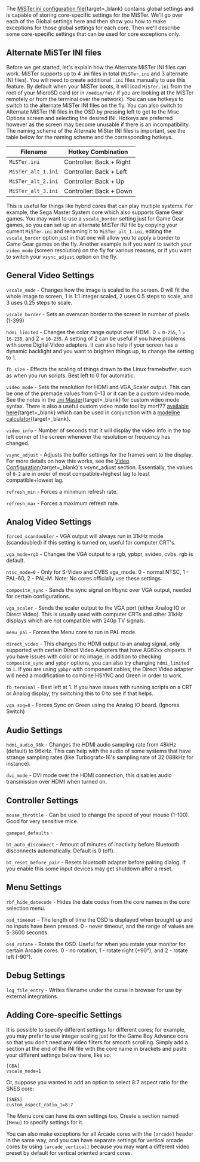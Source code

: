 The [MiSTer.ini configuration file](https://github.com/MiSTer-devel/Main_MiSTer/blob/master/MiSTer.ini){target=_blank} contains global settings and is capable of storing core-specific settings for the MiSTer. We'll go over each of the Global settings here and then show you how to make exceptions for those global settings for each core. Then we'll describe some core-specific settings that can be used for core exceptions only.

## Alternate MiSTer INI files

Before we get started, let's explain how the Alternate MiSTer INI files can work. MiSTer supports up to 4 .ini files in total (`MiSTer.ini` and 3 alternate INI files). You will need to create additional `.ini` files manually to use this feature. By default when your MiSTer boots, it will load `MiSTer.ini` from the root of your MicroSD card (or in `/media/fat/` if you are looking at the MiSTer remotely or from the terminal over the network). You can use hotkeys to switch to the alternate MiSTer INI files on the fly. You can also switch to Alternate MiSTer INI files in the OSD by pressing left to get to the Misc Options screen and selecting the desired INI. Hotkeys are preferred however as the screen may become unusable if there is an incompatibility. The naming scheme of the Alternate MiSter INI files is important, see the table below for the naming scheme and the corresponding hotkeys.

| Filename           | Hotkey Combination       |
| ------------------ | ------------------------ |
| `MiSTer.ini`       | Controller: Back + Right |
| `MiSTer_alt_1.ini` | Controller: Back + Left  |
| `MiSTer_alt_2.ini` | Controller: Back + Up    |
| `MiSTer_alt_3.ini` | Controller: Back + Down  |

This is useful for things like hybrid cores that can play multiple systems. For example, the Sega Master System core which also supports Game Gear games. You may want to use a `vscale_border` setting just for Game Gear games, so you can set up an alternate MiSTer INI file by copying your current `MiSTer.ini` and renaming it to `MiSTer_alt_1.ini`, editing the `vscale_border` option just in that one will allow you to apply a border to Game Gear games on the fly. Another example is if you want to switch your `video_mode` (screen resolution) on the fly for various reasons, or if you want to switch your `vsync_adjust` option on the fly.

## General Video Settings 

`vscale_mode` - Changes how the image is scaled to the screen. 0 will fit the whole image to screen, 1 is 1:1 integer scaled, 2 uses 0.5 steps to scale, and 3 uses 0.25 steps to scale.

`vscale_border` - Sets an overscan border to the screen in number of pixels (1-399)

`hdmi_limited` - Changes the color range output over HDMI. 0 = `0-255`, 1 = `16-235`, and 2 = `16-255`. A setting of 2 can be useful if you have problems with some Digital Video adapters. It can also help if your screen has a dynamic backlight and you want to brighten things up, to change the setting to 1.

`fb_size` - Effects the scaling of things drawn to the Linux framebuffer, such as when you run scripts. Best left to 0 for automatic.

`video_mode` - Sets the resolution for HDMI and VGA_Scaler output. This can be one of the premade values from 0-13 or it can be a custom video mode. See the notes in the [.ini Master](https://github.com/MiSTer-devel/Main_MiSTer/blob/2b0b8a1422540fa5c49e6a71a694848143341c87/MiSTer.ini#L75){target=_blank} for custom video mode syntax. There is also a useful custom video mode tool by morf77 [available here](https://morf77.pythonanywhere.com/){target=_blank} which can be used in conjunction with a [modeline calculator](https://arachnoid.com/modelines/){target=_blank}.

`video_info` - Number of seconds that it will display the video info in the top left corner of the screen whenever the resolution or frequency has changed.

`vsync_adjust` - Adjusts the buffer settings for the frames sent to the display. For more details on how this works, see the [Video Configuration](../basics/video.md#vsync_adjust){target=_blank}'s vsync_adjust section. Essentially, the values of `0-2` are in order of most compatible+highest lag to least compatible+lowest lag.

`refresh_min` - Forces a minimum refresh rate.

`refresh_max` - Forces a maximum refresh rate.

## Analog Video Settings

`forced_scandoubler` - VGA output will always run in 31kHz mode (scandoubled) if this setting is turned on, useful for computer CRT's.

`vga_mode=rgb` - Changes the VGA output to a rgb, ypbpr, svideo, cvbs. rgb is default.

`ntsc_mode=0` - Only for S-Video and CVBS vga_mode. 0 - normal NTSC, 1 - PAL-60, 2 - PAL-M. Note: No cores officially use these settings.

`composite_sync` - Sends the sync signal on Hsync over VGA output, needed for certain configurations.

`vga_scaler` - Sends the scaler output to the VGA port (either Analog IO or Direct Video). This is usually used with computer CRTs and other 31kHz displays which are not compatible with 240p TV signals.

`menu_pal` - Forces the Menu core to run in PAL mode.

`direct_video` - This changes the HDMI output to an analog signal, only supported with certain Direct Video Adapters that have AG62xx chipsets. If you have issues with color or no image, in addition to checking `composite_sync` and `ypbpr` options, you can also try changing `hdmi_limited` to `1`. If you are using `ypbpr` with component cables, the Direct Video adapter will need a modification to combine HSYNC and Green in order to work.

`fb_terminal` - Best left at 1. If you have issues with running scripts on a CRT or Analog display, try switching this to 0 to see if that helps.

`vga_sog=0` - Forces Sync on Green using the Analog IO board. (Ignores Switch)

## Audio Settings

`hdmi_audio_96k` - Changes the HDMI audio sampling rate from 48kHz (default) to 96kHz. This can help with the audio of some systems that have strange sampling rates (like Turbografx-16's sampling rate of 32.088kHz for instance).

`dvi_mode` - DVI mode over the HDMI connection, this disables audio transmission over HDMI when turned on.

## Controller Settings

`mouse_throttle` - Can be used to change the speed of your mouse (1-100). Good for very sensitive mice.

`gamepad_defaults` - 

`bt_auto_disconnect` - Amount of minutes of inactivity before Bluetooth disconnects automatically. Default is 0 (off).

`bt_reset_before_pair` - Resets bluetooth adapter before pairing dialog. If you enable this some input devices may get shutdown after a reset.

## Menu Settings

`rbf_hide_datecode` - Hides the date codes from the core names in the core selection menu.

`osd_timeout` - The length of time the OSD is displayed when brought up and no inputs have been pressed. 0 - never timeout, and the range of values are 5-3600 seconds.

`osd_rotate` - Rotate the OSD. Useful for when you rotate your monitor for certain Arcade cores. 0 - no rotation, 1 - rotate right (+90°), and 2 - rotate left (-90°).

## Debug Settings

`log_file_entry` - Writes filename under the curse in browser for use by external integrations.

## Adding Core-specific Settings

It is possible to specify different settings for different cores; for example, you may prefer to use integer scaling just for the Game Boy Advance core so that you don't need any video filters for smooth scrolling. Simply add a section at the end of the INI file with the core name in brackets and paste your different settings below there, like so:

```
[GBA]
vscale_mode=1
```

Or, suppose you wanted to add an option to select 8:7 aspect ratio for the SNES core:
```
[SNES]
custom_aspect_ratio_1=8:7
```

The Menu core can have its own settings too. Create a section named `[Menu]` to specify settings for it.

You can also make exceptions for all Arcade cores with the `[arcade]` header in the same way, and you can have separate settings for vertical arcade cores by using `[arcade_vertical]` because you may want a different video preset by default for vertical oriented arcard cores.
